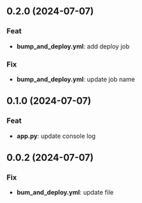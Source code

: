 ## 0.2.0 (2024-07-07)

### Feat

- **bump_and_deploy.yml**: add deploy job

### Fix

- **bump_and_deploy.yml**: update job name

## 0.1.0 (2024-07-07)

### Feat

- **app.py**: update console log

## 0.0.2 (2024-07-07)

### Fix

- **bum_and_deploy.yml**: update file
